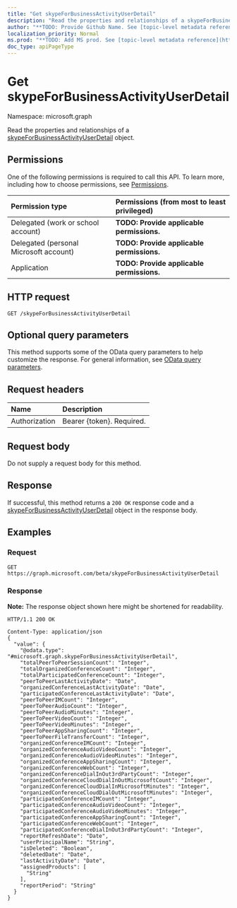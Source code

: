 ```yaml
---
title: "Get skypeForBusinessActivityUserDetail"
description: "Read the properties and relationships of a skypeForBusinessActivityUserDetail object."
author: "**TODO: Provide Github Name. See [topic-level metadata reference](https://msgo.azurewebsites.net/add/document/guidelines/metadata.html#topic-level-metadata)**"
localization_priority: Normal
ms.prod: "**TODO: Add MS prod. See [topic-level metadata reference](https://msgo.azurewebsites.net/add/document/guidelines/metadata.html#topic-level-metadata)**"
doc_type: apiPageType
---
```


# Get skypeForBusinessActivityUserDetail
Namespace: microsoft.graph

Read the properties and relationships of a [skypeForBusinessActivityUserDetail](../resources/skypeforbusinessactivityuserdetail.md) object.

## Permissions
One of the following permissions is required to call this API. To learn more, including how to choose permissions, see [Permissions](/graph/permissions-reference).

|Permission type|Permissions (from most to least privileged)|
|:---|:---|
|Delegated (work or school account)|**TODO: Provide applicable permissions.**|
|Delegated (personal Microsoft account)|**TODO: Provide applicable permissions.**|
|Application|**TODO: Provide applicable permissions.**|

## HTTP request

<!-- {
  "blockType": "ignored"
}
-->
``` http
GET /skypeForBusinessActivityUserDetail
```

## Optional query parameters
This method supports some of the OData query parameters to help customize the response. For general information, see [OData query parameters](/graph/query-parameters).

## Request headers
|Name|Description|
|:---|:---|
|Authorization|Bearer {token}. Required.|

## Request body
Do not supply a request body for this method.

## Response

If successful, this method returns a `200 OK` response code and a [skypeForBusinessActivityUserDetail](../resources/skypeforbusinessactivityuserdetail.md) object in the response body.

## Examples

### Request
<!-- {
  "blockType": "request",
  "name": "get_skypeforbusinessactivityuserdetail"
}
-->
``` http
GET https://graph.microsoft.com/beta/skypeForBusinessActivityUserDetail
```


### Response
**Note:** The response object shown here might be shortened for readability.
<!-- {
  "blockType": "response",
  "truncated": true,
  "@odata.type": "microsoft.graph.skypeForBusinessActivityUserDetail"
}
-->
``` http
HTTP/1.1 200 OK

Content-Type: application/json
{
  "value": {
    "@odata.type": "#microsoft.graph.skypeForBusinessActivityUserDetail",
    "totalPeerToPeerSessionCount": "Integer",
    "totalOrganizedConferenceCount": "Integer",
    "totalParticipatedConferenceCount": "Integer",
    "peerToPeerLastActivityDate": "Date",
    "organizedConferenceLastActivityDate": "Date",
    "participatedConferenceLastActivityDate": "Date",
    "peerToPeerIMCount": "Integer",
    "peerToPeerAudioCount": "Integer",
    "peerToPeerAudioMinutes": "Integer",
    "peerToPeerVideoCount": "Integer",
    "peerToPeerVideoMinutes": "Integer",
    "peerToPeerAppSharingCount": "Integer",
    "peerToPeerFileTransferCount": "Integer",
    "organizedConferenceIMCount": "Integer",
    "organizedConferenceAudioVideoCount": "Integer",
    "organizedConferenceAudioVideoMinutes": "Integer",
    "organizedConferenceAppSharingCount": "Integer",
    "organizedConferenceWebCount": "Integer",
    "organizedConferenceDialInOut3rdPartyCount": "Integer",
    "organizedConferenceCloudDialInOutMicrosoftCount": "Integer",
    "organizedConferenceCloudDialInMicrosoftMinutes": "Integer",
    "organizedConferenceCloudDialOutMicrosoftMinutes": "Integer",
    "participatedConferenceIMCount": "Integer",
    "participatedConferenceAudioVideoCount": "Integer",
    "participatedConferenceAudioVideoMinutes": "Integer",
    "participatedConferenceAppSharingCount": "Integer",
    "participatedConferenceWebCount": "Integer",
    "participatedConferenceDialInOut3rdPartyCount": "Integer",
    "reportRefreshDate": "Date",
    "userPrincipalName": "String",
    "isDeleted": "Boolean",
    "deletedDate": "Date",
    "lastActivityDate": "Date",
    "assignedProducts": [
      "String"
    ],
    "reportPeriod": "String"
  }
}
```

